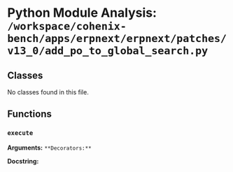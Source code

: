 # Python Module Analysis: `/workspace/cohenix-bench/apps/erpnext/erpnext/patches/v13_0/add_po_to_global_search.py`

## Classes

No classes found in this file.


## Functions

### `execute`
**Arguments:** ``
**Decorators:** ``

**Docstring:**
```

```

